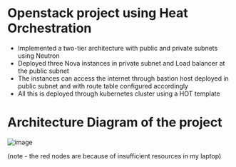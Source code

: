 # Openstack project using Heat Orchestration
- Implemented a two-tier architecture with public and private subnets using Neutron
- Deployed three Nova instances in private subnet and Load balancer at the public subnet
- The instances can access the internet through bastion host deployed in public subnet and with route table configured accordingly
- All this is deployed through kubernetes cluster using a HOT template

# Architecture Diagram of the project
![image](https://github.com/Krishks369/Loadbalancer-on-openstack/assets/71367204/d5991fbc-06c5-495b-bd2a-4426a809526a)

(note - the red nodes are because of insufficient resources in my laptop)
